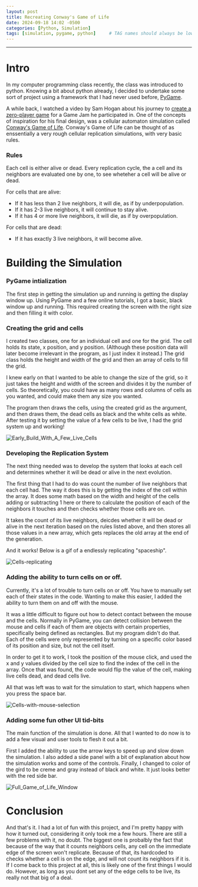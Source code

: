 ```yaml
---
layout: post
title: Recreating Conway's Game of Life
date: 2024-09-18 14:02 -0500
categories: [Python, Simulation]
tags: [simulation, pygame, python]     # TAG names should always be lowercase
---
```


---
# Intro

In my computer programming class recently, the class was introduced to python. Knowing a bit about python already, I decided to undertake some sort of project using a framework that I had never used before, [PyGame](https://www.pygame.org/news). 

A while back, I watched a video by Sam Hogan about his journey to [create a zero-player game](https://www.youtube.com/watch?v=N-BbgqOjIqk) for a Game Jam he participated in. One of the concepts of inspiration for his final design, was a cellular automaton simulation called [Conway's Game of Life](https://en.wikipedia.org/wiki/Conway%27s_Game_of_Life). Conway's Game of Life can be thought of as enssentially a very rough cellular replication simulations, with very basic rules. 

### Rules

Each cell is either alive or dead. Every replication cycle, the a cell and its neighbors are evaluated one by one, to see wheteher a cell will be alive or dead. 

For cells that are alive:
* If it has less than 2 live neighbors, it will die, as if by underpopulation.
* If it has 2-3 live neighbors, it will continue to stay alive.
* If it has 4 or more live neighbors, it will die, as if by overpopulation.

For cells that are dead:
* If it has exactly 3 live neighbors, it will become alive. 


# Building the Simulation
### PyGame intialization 

The first step in getting the simulation up and running is getting the display window up. Using PyGame and a few online tutorials, I got a basic, black window up and running. This required creating the screen with the right size and then filling it with color. 

### Creating the grid and cells

I created two classes, one for an individual cell and one for the grid. The cell holds its state, x position, and y position. (Although these position data will later become irrelevant in the program, as I just index it instead.) The grid class holds the height and width of the grid and then an array of cells to fill the grid.

I knew early on that I wanted to be able to change the size of the grid, so it just takes the height and width of the screen and divides it by the number of cells. So theoretically, you could have as many rows and columns of cells as you wanted, and could make them any size you wanted.

The program then draws the cells, using the created grid as the argument, and then draws them, the dead cells as black and the white cells as white. After testing it by setting the value of a few cells to be live, I had the grid system up and working!

![Early_Build_With_A_Few_Live_Cells](assets/posts/2024-09-18-recreating-conways-game-of-life/Game_of_Life_Early_Few_Live_Cells.png)

### Developing the Replication System

The next thing needed was to develop the system that looks at each cell and determines whether it will be dead or alive in the next evolution. 

The first thing that I had to do was count the number of live neighbors that each cell had. The way it does this is by getting the index of the cell within the array. It does some math based on the width and height of the cells adding or subtracting 1 here or there to calculate the position of each of the neighbors it touches and then checks whether those cells are on.

It takes the count of its live neighbors, deicdes whether it will be dead or alive in the next iteration based on the rules listed above, and then stores all those values in a new array, which gets replaces the old array at the end of the generation. 


And it works! Below is a gif of a endlessly replicating "spaceship".

![Cells-replicating](assets/posts/2024-09-18-recreating-conways-game-of-life/Cells-replicating.gif)

### Adding the ability to turn cells on or off.
Currently, it's a lot of trouble to turn cells on or off. You have to manually set each of their states in the code. Wanting to make this easier, I added the ability to turn them on and off with the mouse.

It was a little difficult to figure out how to detect contact between the mouse and the cells. Normally in PyGame, you can detect collision between the mouse and cells if each of them are objects with certain properties, specifically being defined as rectangles. But my program didn't do that. Each of the cells were only represented by turning on a specific color based of its position and size, but not the cell itself. 

In order to get it to work, I took the position of the mouse click, and used the x and y values divided by the cell size to find the index of the cell in the array. Once that was found, the code would flip the value of the cell, making live cells dead, and dead cells live.

All that was left was to wait for the simulation to start, which happens when you press the space bar.

![Cells-with-mouse-selection](assets/posts/2024-09-18-recreating-conways-game-of-life/Cells-With-Selection.gif)

### Adding some fun other UI tid-bits
The main function of the simulation is done. All that I wanted to do now is to add a few visual and user tools to flesh it out a bit.

First I added the ability to use the arrow keys to speed up and slow down the simulation. I also added a side panel with a bit of explanation about how the simulation works and some of the controls. Finally, I changed to color of the gird to be creme and gray instead of black and white. It just looks better with the red side bar.

![Full_Game_of_Life_Window](assets/posts/2024-09-18-recreating-conways-game-of-life/Full_GOL_Window.png)

# Conclusion
And that's it. I had a lot of fun with this project, and I'm pretty happy with how it turned out, considering it only took me a few hours. There are still a few problems with it, no doubt. The biggest one is probalbly the fact that because of the way that it counts neighbors cells, any cell on the immediate edge of the screen won't replicate. Because of that, its hardcoded to checks whether a cell is on the edge, and will not count its neighbors if it is. If I come back to this project at all, this is likely one of the first things I would do. However, as long as you dont set any of the edge cells to be live, its really not that big of a deal.